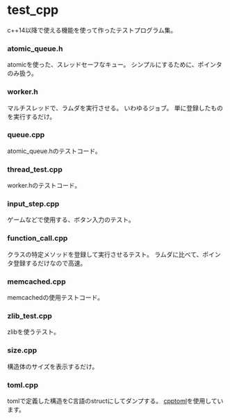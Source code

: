 # test_cpp
c++14以降で使える機能を使って作ったテストプログラム集。

### atomic_queue.h
atomicを使った、スレッドセーフなキュー。
シンプルにするために、ポインタのみ扱う。

### worker.h
マルチスレッドで、ラムダを実行させる。
いわゆるジョブ。
単に登録したものを実行するだけ。

### queue.cpp
atomic_queue.hのテストコード。

### thread_test.cpp
worker.hのテストコード。

### input_step.cpp
ゲームなどで使用する、ボタン入力のテスト。

### function_call.cpp
クラスの特定メソッドを登録して実行させるテスト。
ラムダに比べて、ポインタ登録するだけなので高速。

### memcached.cpp
memcachedの使用テストコード。

### zlib_test.cpp
zlibを使うテスト。

### size.cpp
構造体のサイズを表示するだけ。

### toml.cpp
tomlで定義した構造をC言語のstructにしてダンプする。
[cpptoml](https://github.com/skystrife/cpptoml)を使用しています。
